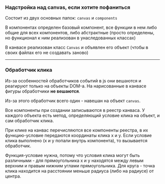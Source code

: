 ### Надстройка над canvas, если хотите пофаниться

Состоит из двух основных папок: `canvas` и `components`

В компонентах определен базовый компонент, все функции в нем либо общие для всех компонентов, либо абстрактные
(просто определены, но функционал к ним реализован в унаследованных классах)

В канвасе реализован класс `Canvas` и объявлен его объект (чтобы в своих файлах его не создавать заново)

---

### Обработчик клика

Из-за особенностей обработчиков событий в js они вешаются и реагируют только на объекты DOM-а.
На нарисованные в канвасе фигуры обработчики **не вешаются**.

Из-за этого обработчик всего один - навешан на объект `canvas`.

Все компоненты при создании записываются в реестр канваса. 
У каждого объекта есть метод, определяющий условие клика на объект, и сам обработчик клика.

При клике на канвас перечисляются все компоненты реестра, в их функцию-условие передаются координаты клика x и y.
Если условие клика выполнено (x и y попали внутрь компонента), то вызывается обработчик.

Функция-условие нужна, потому что условия клика могут быть различными - 
для прямоугольника x и y находятся между левым верхним и правым нижним углами прямоугольника.
Для круга - точка клика находится на расстоянии меньше радиуса (либо на радиусе) от центра.

